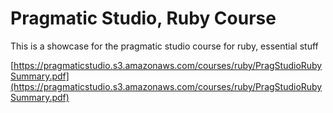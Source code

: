 Pragmatic Studio, Ruby Course
======================

This is a showcase for the pragmatic studio course for ruby, essential stuff

[https://pragmaticstudio.s3.amazonaws.com/courses/ruby/PragStudioRubySummary.pdf](https://pragmaticstudio.s3.amazonaws.com/courses/ruby/PragStudioRubySummary.pdf)
